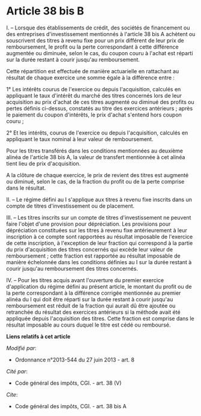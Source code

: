 # Article 38 bis B

I. – Lorsque des établissements de crédit, des sociétés de financement ou des entreprises d'investissement mentionnés à
l'article 38 bis A achètent ou souscrivent des titres à revenu fixe pour un prix différent de leur prix de remboursement, le
profit ou la perte correspondant à cette différence augmentée ou diminuée, selon le cas, du coupon couru à l'achat est
réparti sur la durée restant à courir jusqu'au remboursement.

Cette répartition est effectuée de manière actuarielle en rattachant au résultat de chaque exercice une somme égale à la
différence entre :

1° Les intérêts courus de l'exercice ou depuis l'acquisition, calculés en appliquant le taux d'intérêt du marché des titres
concernés lors de leur acquisition au prix d'achat de ces titres augmenté ou diminué des profits ou pertes définis ci-dessus,
constatés au titre des exercices antérieurs ; après le paiement du coupon d'intérêts, le prix d'achat s'entend hors coupon
couru ;

2° Et les intérêts, courus de l'exercice ou depuis l'acquisition, calculés en appliquant le taux nominal à leur valeur de
remboursement.

Pour les titres transférés dans les conditions mentionnées au deuxième alinéa de l'article 38 bis A, la valeur de transfert
mentionnée à cet alinéa tient lieu de prix d'acquisition.

A la clôture de chaque exercice, le prix de revient des titres est augmenté ou diminué, selon le cas, de la fraction du
profit ou de la perte comprise dans le résultat.

II. – Le régime défini au I s'applique aux titres à revenu fixe inscrits dans un compte de titres d'investissement ou de
placement.

III. – Les titres inscrits sur un compte de titres d'investissement ne peuvent faire l'objet d'une provision pour
dépréciation. Les provisions pour dépréciation constituées sur les titres à revenu fixe antérieurement à leur inscription à
ce compte sont rapportées au résultat imposable de l'exercice de cette inscription, à l'exception de leur fraction qui
correspond à la partie du prix d'acquisition des titres concernés qui excède leur valeur de remboursement ; cette fraction
est rapportée au résultat imposable de manière échelonnée dans les conditions définies au I sur la durée restant à courir
jusqu'au remboursement des titres concernés.

IV. – Pour les titres acquis avant l'ouverture du premier exercice d'application du régime défini au présent article, le
montant du profit ou de la perte correspondant à la différence corrigée mentionnée au premier alinéa du I qui doit être
réparti sur la durée restant à courir jusqu'au remboursement est réduit de la fraction qui aurait dû être ajoutée ou
retranchée du résultat des exercices antérieurs si la méthode avait été appliquée depuis l'acquisition des titres. Cette
fraction est comprise dans le résultat imposable au cours duquel le titre est cédé ou remboursé.

**Liens relatifs à cet article**

_Modifié par_:

  - Ordonnance n°2013-544 du 27 juin 2013 - art. 8

_Cité par_:

  - Code général des impôts, CGI. - art. 38 (V)

_Cite_:

  - Code général des impôts, CGI. - art. 38 bis A

